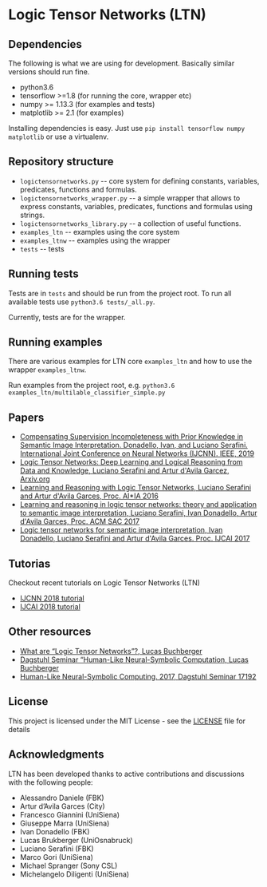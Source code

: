 # Logic Tensor Networks (LTN)

## Dependencies

The following is what we are using for development. Basically similar versions should run fine.

* python3.6
* tensorflow >=1.8 (for running the core, wrapper etc)
* numpy >= 1.13.3 (for examples and tests)
* matplotlib >= 2.1 (for examples)

Installing dependencies is easy. Just use ``pip install tensorflow numpy matplotlib`` or use a virtualenv.

## Repository structure

* ``logictensornetworks.py`` -- core system for defining constants, variables, predicates, functions and formulas. 
* ``logictensornetworks_wrapper.py`` -- a simple wrapper that allows to express constants, variables, predicates, functions and formulas using strings. 
* ``logictensornetworks_library.py`` -- a collection of useful functions. 
* ``examples_ltn`` -- examples using the core system
* ``examples_ltnw`` -- examples using the wrapper
* ``tests`` -- tests

## Running tests

Tests are in ``tests`` and should be run from the project root. To run all available tests
use ``python3.6 tests/_all.py``.

Currently, tests are for the wrapper.

## Running examples

There are various examples for LTN core  ``examples_ltn`` and how to use the wrapper ``examples_ltnw``.

Run examples from the project root, e.g. ``python3.6 examples_ltn/multilable_classifier_simple.py``


## Papers 
* [Compensating Supervision Incompleteness with Prior Knowledge in Semantic Image Interpretation. Donadello, Ivan, and Luciano Serafini.  International Joint Conference on Neural Networks (IJCNN). IEEE, 2019](https://arxiv.org/abs/1910.00462)
* [Logic Tensor Networks: Deep Learning and Logical Reasoning from Data and Knowledge, Luciano Serafini and  Artur d'Avila Garcez, Arxiv.org](https://arxiv.org/abs/1606.04422)
* [Learning and Reasoning with Logic Tensor Networks, Luciano Serafini and Artur d'Avila Garces, Proc. AI*IA 2016](https://link.springer.com/chapter/10.1007/978-3-319-49130-1_25)
* [Learning and reasoning in logic tensor networks: theory and application to semantic image interpretation, Luciano Serafini, Ivan Donadello, Artur d'Avila Garces, Proc. ACM SAC 2017](https://dl.acm.org/citation.cfm?id=3019642)
* [Logic tensor networks for semantic image interpretation, Ivan Donadello, Luciano Serafini and Artur d'Avila Garces. Proc. IJCAI 2017](https://www.ijcai.org/proceedings/2017/0221.pdf)

## Tutorias 

Checkout recent tutorials on Logic Tensor Networks (LTN)

* [IJCNN 2018 tutorial](https://sites.google.com/fbk.eu/ltn/tutorial-ijcnn-2018)
* [IJCAI 2018 tutorial](https://sites.google.com/fbk.eu/ltn/tutorial-ijcai-2018)

## Other resources
* [What are “Logic Tensor Networks”?, Lucas Buchberger](https://lucas-bechberger.de/2017/11/16/what-are-logic-tensor-networks/)
* [Dagstuhl Seminar “Human-Like Neural-Symbolic Computation, Lucas Buchberger](https://lucas-bechberger.de/2017/05/17/dagstuhl-seminar-human-like-neural-symbolic-computation/)
* [Human-Like Neural-Symbolic Computing. 2017, Dagstuhl Seminar 17192](https://www.dagstuhl.de/17192)

## License

This project is licensed under the MIT License - see the [LICENSE](LICENSE) file for details

## Acknowledgments

LTN has been developed thanks to active contributions and discussions with the following people:
* Alessandro Daniele (FBK)
* Artur d’Avila Garces (City)
* Francesco Giannini (UniSiena)
* Giuseppe Marra (UniSiena)
* Ivan Donadello (FBK)
* Lucas Brukberger (UniOsnabruck)
* Luciano Serafini (FBK)
* Marco Gori (UniSiena)
* Michael Spranger (Sony CSL)
* Michelangelo Diligenti (UniSiena)
